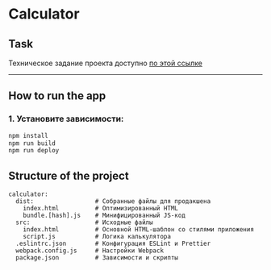 # Calculator

## Task  
Техническое задание проекта доступно [по этой ссылке](https://docs.google.com/document/d/1zpXXeSae-BlcxPKgw3DhxZA92cspVailrPYoaXSYrW8/edit?tab=t.0)

---

## How to run the app  
### 1. Установите зависимости:  
```bash 
npm install
npm run build
npm run deploy
```

## Structure of the project
```plaintext
calculator:
  dist:                 # Собранные файлы для продакшена
    index.html          # Оптимизированный HTML
    bundle.[hash].js    # Минифицированный JS-код
  src:                  # Исходные файлы
    index.html          # Основной HTML-шаблон со стилями приложения
    script.js           # Логика калькулятора
  .eslintrc.json        # Конфигурация ESLint и Prettier
  webpack.config.js     # Настройки Webpack
  package.json          # Зависимости и скрипты
```
